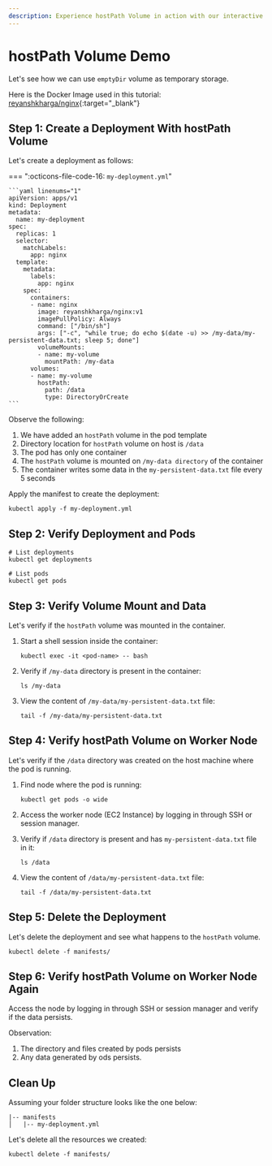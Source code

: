 ```yaml
---
description: Experience hostPath Volume in action with our interactive demo. See firsthand how this Kubernetes storage feature can work for you. 
---
```


# hostPath Volume Demo

Let's see how we can use `emptyDir` volume as temporary storage.

Here is the Docker Image used in this tutorial: [reyanshkharga/nginx]{:target="_blank"}


## Step 1: Create a Deployment With hostPath Volume

Let's create a deployment as follows:

=== ":octicons-file-code-16: `my-deployment.yml`"

    ```yaml linenums="1"
    apiVersion: apps/v1
    kind: Deployment
    metadata:
      name: my-deployment
    spec:
      replicas: 1
      selector:
        matchLabels:
          app: nginx
      template:
        metadata:
          labels:
            app: nginx
        spec:
          containers:
          - name: nginx
            image: reyanshkharga/nginx:v1
            imagePullPolicy: Always
            command: ["/bin/sh"]
            args: ["-c", "while true; do echo $(date -u) >> /my-data/my-persistent-data.txt; sleep 5; done"]
            volumeMounts:
            - name: my-volume
              mountPath: /my-data
          volumes:
          - name: my-volume
            hostPath:
              path: /data
              type: DirectoryOrCreate
    ```


Observe the following:

1. We have added an `hostPath` volume in the pod template
2. Directory location for `hostPath` volume on host is `/data`
3. The pod has only one container
4. The `hostPath` volume is mounted on `/my-data directory` of the container
5. The container writes some data in the `my-persistent-data.txt` file every 5 seconds

Apply the manifest to create the deployment:

```
kubectl apply -f my-deployment.yml
```


## Step 2: Verify Deployment and Pods

```
# List deployments
kubectl get deployments

# List pods
kubectl get pods
```


## Step 3: Verify Volume Mount and Data

Let's verify if the `hostPath` volume was mounted in the container.

1. Start a shell session inside the container:

    ```
    kubectl exec -it <pod-name> -- bash
    ```

2. Verify if `/my-data` directory is present in the container:

    ```
    ls /my-data
    ```

3. View the content of `/my-data/my-persistent-data.txt` file:

    ```
    tail -f /my-data/my-persistent-data.txt
    ```


## Step 4: Verify hostPath Volume on Worker Node

Let's verify if the `/data` directory was created on the host machine where the pod is running.

1. Find node where the pod is running:

    ```
    kubectl get pods -o wide
    ```

2. Access the worker node (EC2 Instance) by logging in through SSH or session manager.

3. Verify if `/data` directory is present and has `my-persistent-data.txt` file in it:

    ```
    ls /data
    ```

4. View the content of `/data/my-persistent-data.txt` file:

    ```
    tail -f /data/my-persistent-data.txt
    ```


## Step 5: Delete the Deployment

Let's delete the deployment and see what happens to the `hostPath` volume.

```
kubectl delete -f manifests/
```


## Step 6: Verify hostPath Volume on Worker Node Again

Access the node by logging in through SSH or session manager and verify if the data persists.

Observation:

1. The directory and files created by pods persists
2. Any data generated by ods persists.


## Clean Up

Assuming your folder structure looks like the one below:

```
|-- manifests
│   |-- my-deployment.yml
```

Let's delete all the resources we created:

```
kubectl delete -f manifests/
```

<!-- Hyperlinks -->
[reyanshkharga/nginx]: https://hub.docker.com/r/reyanshkharga/nginx
